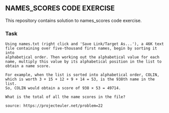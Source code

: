 ## NAMES_SCORES CODE EXERCISE

This repository contains solution to names_scores code exercise.

### Task
```
Using names.txt (right click and 'Save Link/Target As...'), a 46K text
file containing over five-thousand first names, begin by sorting it into
alphabetical order. Then working out the alphabetical value for each
name, multiply this value by its alphabetical position in the list to
obtain a name score.

For example, when the list is sorted into alphabetical order, COLIN,
which is worth 3 + 15 + 12 + 9 + 14 = 53, is the 938th name in the list.
So, COLIN would obtain a score of 938 × 53 = 49714.

What is the total of all the name scores in the file?

source: https://projecteuler.net/problem=22
```

